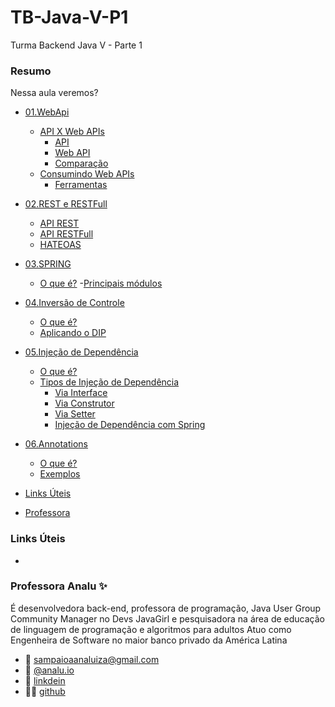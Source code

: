 # TB-Java-V-P1
Turma Backend Java V - Parte 1

### Resumo
Nessa aula veremos? 
* [01.WebApi](/conteudo/A0101-webapis.md)
    - [API X Web APIs](/conteudo/A0101-webapis.md/#api-x-web-api)
        - [API](/conteudo/A0101-webapis.md/#apis)
        - [Web API](/conteudo/A0101-webapis.md/#web-api)
        - [Comparação](/conteudo/A0101-webapis.md/#comparação)
    - [Consumindo Web APIs](/conteudo/A0101-webapis.md/#consumindo-web-apis)
        - [Ferramentas ](/conteudo/A0101-webapis.md/#ferramentas-para-consumir-apis)
* [02.REST e RESTFull](/conteudo/A0102-rest-restful.md)
    - [API REST](/conteudo/A0102-rest-restful.md/#api-rest-representational-state-transfer)
    - [API RESTFull](/conteudo/A0102-rest-restful.md/#api-restful)
    - [HATEOAS](/conteudo/A0102-rest-restful.md/#hateoas-hypermedia-as-the-engine-of-application-state)
* [03.SPRING](/conteudo/A0103-spring.md)
    - [O que é?](/conteudo/A0103-spring.md/#o-que-é)
        -[Principais módulos](/conteudo/A0103-spring.md/#principais-módulos)
* [04.Inversão de Controle](/conteudo/A0104-inversao-de-controle.md)
    - [O que é?](/conteudo/A0104-inversao-de-controle.md/#o-que-é)
    - [Aplicando o DIP](/conteudo/A0104-inversao-de-controle.md/#aplicando-o-dip)
* [05.Injeção de Dependência](/conteudo/A0105-injecao-de-dependencia.md)
    - [O que é?](/conteudo/A0105-injecao-de-dependencia.md/#o-que-é)
    - [Tipos de Injeção de Dependência](/conteudo/A0105-injecao-de-dependencia.md/#tipos-de-injeção-de-dependência)
        - [Via Interface](/conteudo/A0105-injecao-de-dependencia.md/#via-interface)
        - [Via Construtor](/conteudo/A0105-injecao-de-dependencia.md/#via-construtor)
        - [Via Setter](/conteudo/A0105-injecao-de-dependencia.md/#via-setter)
        - [Injeção de Dependência com Spring](/conteudo/A0105-injecao-de-dependencia.md/#injeção-de-dependência-com-spring)
* [06.Annotations](/conteudo/A0106-annotations.md)
    - [O que é?](/conteudo/A0106-annotations.md/#o-que-é)
    - [Exemplos](/conteudo/A0106-annotations.md/#exemplos)


* [Links Úteis](#links-úteis)
* [Professora](#professora)

### Links Úteis
- []()

### Professora Analu ✨
É desenvolvedora back-end, professora de programação, Java User Group Community Manager no Devs JavaGirl e pesquisadora na área de educação de linguagem de programação e algoritmos para adultos
Atuo como Engenheira de Software no maior banco privado da América Latina

- 📩  sampaioaanaluiza@gmail.com
- 📸  [@analu.io](https://www.instagram.com/analu.io/)
- 📲   [linkdein](https://www.linkedin.com/in/sampaioaanaluiza/)
- 👨‍💻  [github](https://github.com/analuizasampaio)
